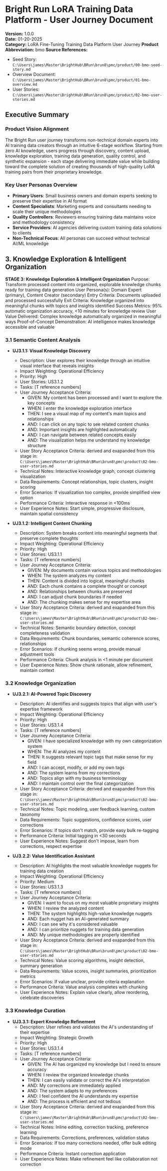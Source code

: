 # Bright Run LoRA Training Data Platform - User Journey Document
**Version:** 1.0.0  
**Date:** 01-20-2025  
**Category:** LoRA Fine-Tuning Training Data Platform User Journey
**Product Abbreviation:** bmo
**Source References:**
- Seed Story: `C:\Users\james\Master\BrightHub\BRun\brun8\pmc/product/00-bmo-seed-story.md`
- Overview Document: `C:\Users\james\Master\BrightHub\BRun\brun8\pmc/product/01-bmo-overview.md`
- User Stories: `C:\Users\james\Master\BrightHub\BRun\brun8\pmc/product/02-bmo-user-stories.md`

## Executive Summary

### Product Vision Alignment
The Bright Run user journey transforms non-technical domain experts into AI training data creators through an intuitive 6-stage workflow. Starting from zero AI knowledge, users progress through discovery, content upload, knowledge exploration, training data generation, quality control, and synthetic expansion - each stage delivering immediate value while building toward the complete solution of creating thousands of high-quality LoRA training pairs from their proprietary knowledge.

### Key User Personas Overview
- **Primary Users**: Small business owners and domain experts seeking to preserve their expertise in AI format
- **Content Specialists**: Marketing experts and consultants needing to scale their unique methodologies
- **Quality Controllers**: Reviewers ensuring training data maintains voice and methodology consistency
- **Service Providers**: AI agencies delivering custom training data solutions to clients
- **Non-Technical Focus**: All personas can succeed without technical AI/ML knowledge


## 3. Knowledge Exploration & Intelligent Organization

**STAGE 3: Knowledge Exploration & Intelligent Organization**
Purpose: Transform processed content into organized, explorable knowledge chunks ready for training data generation
User Persona(s): Domain Expert (primary), Content Creator (secondary)
Entry Criteria: Documents uploaded and processed successfully
Exit Criteria: Knowledge organized into meaningful chunks with topics and insights identified
Success Metrics: 95% automatic organization accuracy, <10 minutes for knowledge review
User Value Delivered: Complex knowledge automatically organized in meaningful ways
Proof-of-Concept Demonstration: AI intelligence makes knowledge accessible and valuable

### 3.1 Semantic Content Analysis

- **UJ3.1.1: Visual Knowledge Discovery**
  * Description: User explores their knowledge through an intuitive visual interface that reveals insights
  * Impact Weighting: Operational Efficiency
  * Priority: High
  * User Stories: US3.1.2
  * Tasks: [T reference numbers]
  * User Journey Acceptance Criteria:
    - GIVEN: My content has been processed and I want to explore the key concepts
    - WHEN: I enter the knowledge exploration interface
    - THEN: I see a visual map of my content's main topics and relationships
    - AND: I can click on any topic to see related content chunks
    - AND: Important insights are highlighted automatically
    - AND: I can navigate between related concepts easily
    - AND: The visualization helps me understand my knowledge structure
  * User Story Acceptance Criteria: derived and exapanded from this stage in: `C:\Users\james\Master\BrightHub\BRun\brun8\pmc\product\02-bmo-user-stories.md`
  * Technical Notes: Interactive knowledge graph, concept clustering visualization
  * Data Requirements: Concept relationships, topic clusters, insight scoring
  * Error Scenarios: If visualization too complex, provide simplified view option
  * Performance Criteria: Interactive response in <100ms
  * User Experience Notes: Start simple, progressive disclosure, maintain spatial consistency

- **UJ3.1.2: Intelligent Content Chunking**
  * Description: System breaks content into meaningful segments that preserve complete thoughts
  * Impact Weighting: Operational Efficiency
  * Priority: High
  * User Stories: US3.1.1
  * Tasks: [T reference numbers]
  * User Journey Acceptance Criteria:
    - GIVEN: My documents contain various topics and methodologies
    - WHEN: The system analyzes my content
    - THEN: Content is divided into logical, meaningful chunks
    - AND: Each chunk contains a complete thought or concept
    - AND: Relationships between chunks are preserved
    - AND: I can adjust chunk boundaries if needed
    - AND: The chunking makes sense for my expertise area
  * User Story Acceptance Criteria: derived and exapanded from this stage in: `C:\Users\james\Master\BrightHub\BRun\brun8\pmc\product\02-bmo-user-stories.md`
  * Technical Notes: Semantic boundary detection, concept completeness validation
  * Data Requirements: Chunk boundaries, semantic coherence scores, relationships
  * Error Scenarios: If chunking seems wrong, provide manual adjustment tools
  * Performance Criteria: Chunk analysis in <1 minute per document
  * User Experience Notes: Show chunk rationale, allow refinement, maintain context

### 3.2 Knowledge Organization

- **UJ3.2.1: AI-Powered Topic Discovery**
  * Description: AI identifies and suggests topics that align with user's expertise framework
  * Impact Weighting: Operational Efficiency
  * Priority: High
  * User Stories: US3.1.4
  * Tasks: [T reference numbers]
  * User Journey Acceptance Criteria:
    - GIVEN: I have specialized knowledge with my own categorization system
    - WHEN: The AI analyzes my content
    - THEN: It suggests relevant topic tags that make sense for my field
    - AND: I can accept, modify, or add my own tags
    - AND: The system learns from my corrections
    - AND: Topics align with my business terminology
    - AND: I maintain control over the final categorization
  * User Story Acceptance Criteria: derived and exapanded from this stage in: `C:\Users\james\Master\BrightHub\BRun\brun8\pmc\product\02-bmo-user-stories.md`
  * Technical Notes: Topic modeling, user feedback learning, custom taxonomy
  * Data Requirements: Topic suggestions, confidence scores, user corrections
  * Error Scenarios: If topics don't match, provide easy bulk re-tagging
  * Performance Criteria: Initial tagging in <30 seconds
  * User Experience Notes: Suggest don't impose, learn from corrections, respect expertise

- **UJ3.2.2: Value Identification Assistant**
  * Description: AI highlights the most valuable knowledge nuggets for training data creation
  * Impact Weighting: Operational Efficiency
  * Priority: Medium
  * User Stories: US3.1.3
  * Tasks: [T reference numbers]
  * User Journey Acceptance Criteria:
    - GIVEN: I want to focus on my most valuable proprietary insights
    - WHEN: I review the analyzed content
    - THEN: The system highlights high-value knowledge nuggets
    - AND: Each nugget has an AI-generated summary
    - AND: I can see why it's considered valuable
    - AND: I can prioritize nuggets for training data generation
    - AND: My unique methodologies are properly identified
  * User Story Acceptance Criteria: derived and exapanded from this stage in: `C:\Users\james\Master\BrightHub\BRun\brun8\pmc\product\02-bmo-user-stories.md`
  * Technical Notes: Value scoring algorithms, insight detection, summary generation
  * Data Requirements: Value scores, insight summaries, prioritization metrics
  * Error Scenarios: If value unclear, provide criteria explanation
  * Performance Criteria: Value analysis completes with chunking
  * User Experience Notes: Explain value clearly, allow reordering, celebrate discoveries

### 3.3 Knowledge Curation

- **UJ3.3.1: Expert Knowledge Refinement**
  * Description: User refines and validates the AI's understanding of their expertise
  * Impact Weighting: Strategic Growth
  * Priority: High
  * User Stories: US3.1.4
  * Tasks: [T reference numbers]
  * User Journey Acceptance Criteria:
    - GIVEN: The AI has organized my knowledge but I need to ensure accuracy
    - WHEN: I review the organized knowledge chunks
    - THEN: I can easily validate or correct the AI's interpretation
    - AND: My corrections are immediately applied
    - AND: The system adapts to my preferences
    - AND: I feel confident the AI understands my expertise
    - AND: The process is efficient and not tedious
  * User Story Acceptance Criteria: derived and exapanded from this stage in: `C:\Users\james\Master\BrightHub\BRun\brun8\pmc\product\02-bmo-user-stories.md`
  * Technical Notes: Inline editing, correction tracking, preference learning
  * Data Requirements: Corrections, preferences, validation status
  * Error Scenarios: If too many corrections needed, offer bulk editing mode
  * Performance Criteria: Instant correction application
  * User Experience Notes: Make refinement feel like collaboration not correction
